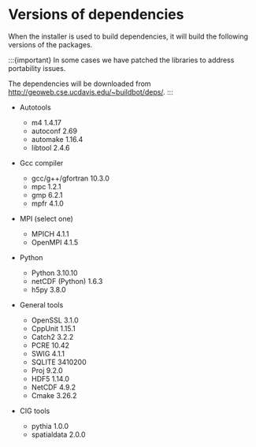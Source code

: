 # Versions of dependencies

When the installer is used to build dependencies, it will build the
following versions of the packages.

:::{important}
In some cases we have patched the libraries to address portability
issues.

The dependencies will be downloaded from <http://geoweb.cse.ucdavis.edu/~buildbot/deps/>.
:::

* Autotools
  * m4 1.4.17
  * autoconf 2.69
  * automake 1.16.4
  * libtool 2.4.6

* Gcc compiler
  * gcc/g++/gfortran 10.3.0
  * mpc 1.2.1
  * gmp 6.2.1
  * mpfr 4.1.0

* MPI (select one)
  * MPICH 4.1.1
  * OpenMPI 4.1.5

* Python
  * Python 3.10.10
  * netCDF (Python) 1.6.3
  * h5py 3.8.0

* General tools
  * OpenSSL 3.1.0
  * CppUnit 1.15.1
  * Catch2 3.2.2
  * PCRE 10.42
  * SWIG 4.1.1
  * SQLITE 3410200
  * Proj 9.2.0
  * HDF5 1.14.0
  * NetCDF 4.9.2
  * Cmake 3.26.2

* CIG tools
  * pythia 1.0.0
  * spatialdata 2.0.0
